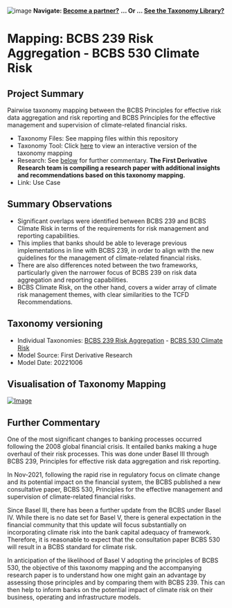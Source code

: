 ![image](https://user-images.githubusercontent.com/112073913/188821900-0c411acf-fbdd-4163-adc9-3ba4e2be78df.png)
**Navigate: [Become a partner?](https://github.com/OS-SFT/l6l-PARTNERS)**
**... Or ... [See the Taxonomy Library?](https://github.com/orgs/OS-SFT/projects/2)**

# Mapping: BCBS 239 Risk Aggregation - BCBS 530 Climate Risk

## Project Summary

Pairwise taxonomy mapping between the BCBS Principles for effective risk data aggregation and risk reporting and BCBS Principles for the effective management and supervision of climate-related financial risks.

- Taxonomy Files: See mapping files within this repository
- Taxonomy Tool: Click [here](https://os-sft.solidatus.com/viewer/share/i38GFnJT8AbjC71NLk0sAuOmk0Yh0SHJ) to view an interactive version of the taxonomy mapping
- Research: See [below](https://github.com/OS-SFT/RESEARCH-MAPPING-BCBS-239-v-BCBS-530#further-commentary) for further commentary. **The First Derivative Research team is compiling a research paper with additional insights and recommendations based on this taxonomy mapping.**
- Link: Use Case

## Summary Observations

- Significant overlaps were identified between BCBS 239 and BCBS Climate Risk in terms of the requirements for risk management and reporting capabilities.
- This implies that banks should be able to leverage previous implementations in line with BCBS 239, in order to align with the new guidelines for the management of climate-related financial risks.
- There are also differences noted between the two frameworks, particularly given the narrower focus of BCBS 239 on risk data aggregation and reporting capabilities.
- BCBS Climate Risk, on the other hand, covers a wider array of climate risk management themes, with clear similarities to the TCFD Recommendations.

## Taxonomy versioning

- Individual Taxonomies: [BCBS 239 Risk Aggregation](https://github.com/OS-SFT/RESEARCH---BCBS-239---Risk-Data-Aggregation) - [BCBS 530 Climate Risk](https://github.com/OS-SFT/RESEARCH---BCBS-Climate-Risk)
- Model Source: First Derivative Research
- Model Date: 20221006

## Visualisation of Taxonomy Mapping

[![Image](https://user-images.githubusercontent.com/112079442/194320986-c6dde0dc-da7e-4c64-9fc2-276083190fc1.png "Click to open interactive Taxonomy Tool")](https://os-sft.solidatus.com/viewer/share/i38GFnJT8AbjC71NLk0sAuOmk0Yh0SHJ)

## Further Commentary

One of the most significant changes to banking processes occurred following the 2008 global financial crisis. It entailed banks making a huge overhaul of their risk processes. This was done under Basel III through BCBS 239, Principles for effective risk data aggregation and risk reporting.

In Nov-2021, following the rapid rise in regulatory focus on climate change and its potential impact on the financial system, the BCBS published a new consultative paper, BCBS 530, Principles for the effective management and supervision of climate-related financial risks.

Since Basel III, there has been a further update from the BCBS under Basel IV. While there is no date set for Basel V, there is general expectation in the financial community that this update will focus substantially on incorporating climate risk into the bank capital adequacy of framework. Therefore, it is reasonable to expect that the consultation paper BCBS 530 will result in a BCBS standard for climate risk.

In anticipation of the likelihood of Basel V adopting the principles of BCBS 530, the objective of this taxonomy mapping and the accompanying research paper is to understand how one might gain an advantage by assessing those principles and by comparing them with BCBS 239. This can then help to inform banks on the potential impact of climate risk on their business, operating and infrastructure models.
